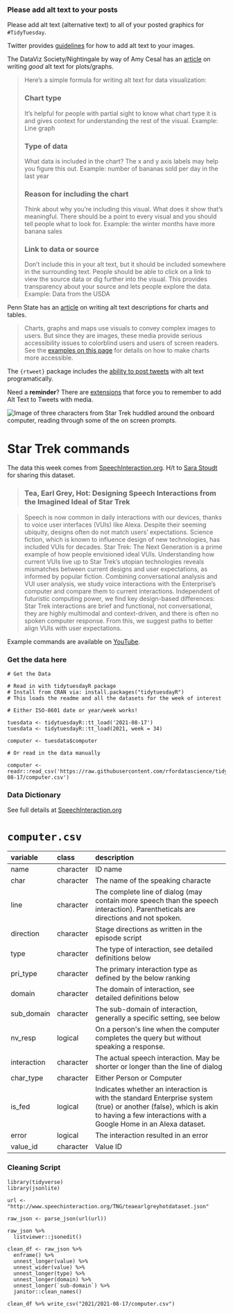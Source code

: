### Please add alt text to your posts

Please add alt text (alternative text) to all of your posted graphics for `#TidyTuesday`. 

Twitter provides [guidelines](https://help.twitter.com/en/using-twitter/picture-descriptions) for how to add alt text to your images.

The DataViz Society/Nightingale by way of Amy Cesal has an [article](https://medium.com/nightingale/writing-alt-text-for-data-visualization-2a218ef43f81) on writing _good_ alt text for plots/graphs.

> Here’s a simple formula for writing alt text for data visualization:
> ### Chart type
> It’s helpful for people with partial sight to know what chart type it is and gives context for understanding the rest of the visual.
> Example: Line graph
> ### Type of data
> What data is included in the chart? The x and y axis labels may help you figure this out.
> Example: number of bananas sold per day in the last year
> ### Reason for including the chart
> Think about why you’re including this visual. What does it show that’s meaningful. There should be a point to every visual and you should tell people what to look for.
> Example: the winter months have more banana sales
> ### Link to data or source
> Don’t include this in your alt text, but it should be included somewhere in the surrounding text. People should be able to click on a link to view the source data or dig further into the visual. This provides transparency about your source and lets people explore the data.
> Example: Data from the USDA

Penn State has an [article](https://accessibility.psu.edu/images/charts/) on writing alt text descriptions for charts and tables.

> Charts, graphs and maps use visuals to convey complex images to users. But since they are images, these media provide serious accessibility issues to colorblind users and users of screen readers. See the [examples on this page](https://accessibility.psu.edu/images/charts/) for details on how to make charts more accessible.

The `{rtweet}` package includes the [ability to post tweets](https://docs.ropensci.org/rtweet/reference/post_tweet.html) with alt text programatically.

Need a **reminder**? There are [extensions](https://chrome.google.com/webstore/detail/twitter-required-alt-text/fpjlpckbikddocimpfcgaldjghimjiik/related) that force you to remember to add Alt Text to Tweets with media.

![Image of three characters from Star Trek huddled around the onboard computer, reading through some of the on screen prompts.](https://nerdist.com/wp-content/uploads/2020/06/data-computer.jpg)

# Star Trek commands

The data this week comes from [SpeechInteraction.org](http://www.speechinteraction.org/TNG/). H/t to [Sara Stoudt](https://github.com/rfordatascience/tidytuesday/issues/346) for sharing this dataset.

> ### Tea, Earl Grey, Hot: Designing Speech Interactions from the Imagined Ideal of Star Trek

> Speech is now common in daily interactions with our devices, thanks to voice user interfaces (VUIs) like Alexa. Despite their seeming ubiquity, designs often do not match users’ expectations. Science fiction, which is known to influence design of new technologies, has included VUIs for decades. Star Trek: The Next Generation is a prime example of how people envisioned ideal VUIs. Understanding how current VUIs live up to Star Trek’s utopian technologies reveals mismatches between current designs and user expectations, as informed by popular fiction. Combining conversational analysis and VUI user analysis, we study voice interactions with the Enterprise’s computer and compare them to current interactions. Independent of futuristic computing power, we find key design-based differences: Star Trek interactions are brief and functional, not conversational, they are highly multimodal and context-driven, and there is often no spoken computer response. From this, we suggest paths to better align VUIs with user expectations.

Example commands are available on [YouTube](https://www.youtube.com/watch?v=qotCgA26Fp8).

### Get the data here

```{r}
# Get the Data

# Read in with tidytuesdayR package 
# Install from CRAN via: install.packages("tidytuesdayR")
# This loads the readme and all the datasets for the week of interest

# Either ISO-8601 date or year/week works!

tuesdata <- tidytuesdayR::tt_load('2021-08-17')
tuesdata <- tidytuesdayR::tt_load(2021, week = 34)

computer <- tuesdata$computer

# Or read in the data manually

computer <- readr::read_csv('https://raw.githubusercontent.com/rfordatascience/tidytuesday/master/data/2021/2021-08-17/computer.csv')

```
### Data Dictionary

See full details at [SpeechInteraction.org](http://www.speechinteraction.org/TNG/TeaEarlGreyHotDatasetCodeBook.pdf)

# `computer.csv`

|variable    |class     |description |
|:-----------|:---------|:-----------|
|name        |character | ID name |
|char        |character | The name of the speaking characte |
|line        |character | The complete line of dialog (may contain more speech than the speech interaction). Parentheticals are directions and not spoken. |
|direction   |character | Stage directions as written in the episode script |
|type        |character | The type of interaction, see detailed definitions below |
|pri_type    |character | The primary interaction type as defined by the below ranking |
|domain      |character | The domain of interaction, see detailed definitions below |
|sub_domain  |character | The sub-domain of interaction, generally a specific setting, see below |
|nv_resp     |logical   | On a person's line when the computer completes the query but without speaking a response. |
|interaction |character | The actual speech interaction. May be shorter or longer than the line of dialog |
|char_type   |character | Either Person or Computer |
|is_fed      |logical   | Indicates whether an interaction is with the standard Enterprise system (true) or another (false), which is akin to having a few interactions with a Google Home in an Alexa dataset.|
|error       |logical   | The interaction resulted in an error |
|value_id    |character | Value ID |

### Cleaning Script

```
library(tidyverse)
library(jsonlite)

url <- "http://www.speechinteraction.org/TNG/teaearlgreyhotdataset.json"

raw_json <- parse_json(url(url))

raw_json %>% 
  listviewer::jsonedit()

clean_df <- raw_json %>% 
  enframe() %>% 
  unnest_longer(value) %>% 
  unnest_wider(value) %>% 
  unnest_longer(type) %>% 
  unnest_longer(domain) %>% 
  unnest_longer(`sub-domain`) %>% 
  janitor::clean_names()

clean_df %>% write_csv("2021/2021-08-17/computer.csv")
```